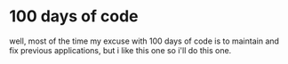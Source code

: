 # 100 days of code 

well, most of the time my excuse with 100 days of code is to maintain and fix previous applications, but i like this one so i'll do this one. 